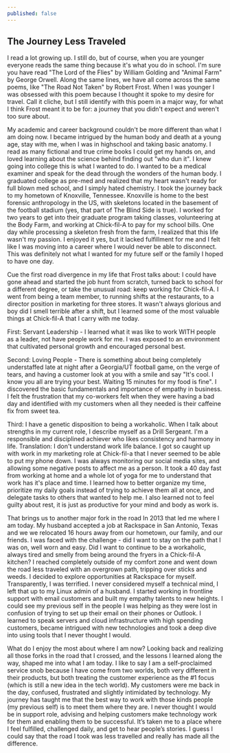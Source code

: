 ```yaml
---
published: false
---
```

## The Journey Less Traveled


I read a lot growing up. I still do, but of course, when you are younger everyone reads the same thing because it's what you do in school. I'm sure you have read "The Lord of the Flies" by William Golding and "Animal Farm" by George Orwell. Along the same lines, we have all come across the same poems, like "The Road Not Taken" by Robert Frost. When I was younger I was obsessed with this poem because I thought it spoke to my desire for travel. Call it cliche, but I still identify with this poem in a major way, for what I think Frost meant it to be for: a journey that you didn't expect and weren't too sure about. 


My academic and career background couldn't be more different than what I am doing now. I became intrigued by the human body and death at a young age, stay with me, when I was in highschool and taking basic anatomy. I read as many fictional and true crime books I could get my hands on, and loved learning about the science behind finding out "who dun it". I knew going into college this is what I wanted to do. I wanted to be a medical examiner and speak for the dead through the wonders of the human body. I graduated college as pre-med and realized that my heart wasn't ready for full blown med school, and I simply hated chemistry. I took the journey back to my hometown of Knoxville, Tennessee. Knoxville is home to the best forensic anthropology in the US, with skeletons located in the basement of the football stadium (yes, that part of The Blind Side is true). I worked for two years to get into their graduate program taking classes, volunteering at the Body Farm, and working at Chick-fil-A to pay for my school bills. One day while processing a skeleton fresh from the farm, I realized that this life wasn't my passion. I enjoyed it yes, but it lacked fulfillment for me and I felt like I was moving into a career where I would never be able to disconnect. This was definitely not what I wanted for my future self or the family I hoped to have one day. 


Cue the first road divergence in my life that Frost talks about: I could have gone ahead and started the job hunt from scratch, turned back to school for a different degree, or take the unusual road: keep working for Chick-fil-A. I went from being a team member, to running shifts at the restaurants, to a director position in marketing for three stores.  It wasn't always glorious and boy did I smell terrible after a shift, but I learned some of the most valuable things at Chick-fil-A that I carry with me today.   


First: Servant Leadership - I learned what it was like to work WITH people as a leader, not have people work for me. I was exposed to an environment that cultivated personal growth and encouraged personal best. 


Second: Loving People - There is something about being completely understaffed late at night after a Georgia/UT football game, on the verge of tears, and having a customer look at you with a smile and say "It's cool. I know you all are trying your best. Waiting 15 minutes for my food is fine". I discovered the basic fundamentals and importance of empathy in business. I felt the frustration that my co-workers felt when they were having a bad day and identified with my customers when all they needed is their caffeine fix from sweet tea. 


Third: I have a genetic disposition to being a workaholic. When I talk about strengths in my current role, I describe myself as a Drill Sergeant. I'm a responsible and disciplined achiever who likes consistency and harmony in life. Translation: I don't understand work life balance. I got so caught up with work in my marketing role at Chick-fil-a that I never seemed to be able to put my phone down. I was always monitoring our social media sites, and allowing some negative posts to affect me as a person. It took a 40 day fast from working at home and a whole lot of yoga for me to understand that work has it's place and time. I learned how to better organize my time, prioritize my daily goals instead of trying to achieve them all at once, and delegate tasks to others that wanted to help me. I also learned not to feel guilty about rest, it is just as productive for your mind and body as work is.    


That brings us to another major fork in the road In 2013 that led me where I am today. My husband accepted a job at Rackspace in San Antonio, Texas and we we relocated 16 hours away from our hometown, our family, and our friends. I was faced with the challenge - did I want to stay on the path that I was on, well worn and easy. Did I want to continue to be a workaholic, always tired and smelly from being around the fryers in a Chick-fil-A kitchen? I reached completely outside of my comfort zone and went down the road less traveled with an overgrown path, tripping over sticks and weeds. I decided to explore opportunities at Rackspace for myself. Transparently, I was terrified. I never considered myself a technical mind, I left that up to my Linux admin of a husband. I started working in frontline support with email customers and built my empathy talents to new heights. I could see my previous self in the people I was helping as they were lost in confusion of trying to set up their email on their phones or Outlook. I learned to speak servers and cloud infrastructure with high spending customers, became intrigued with new technologies and took a deep dive into using tools that I never thought I would. 


What do I enjoy the most about where I am now? Looking back and realizing all those forks in the road that I crossed, and the lessons I learned along the way, shaped me into what I am today. I like to say I am a self-proclaimed service snob because I have come from two worlds, both very different in their products, but both treating the customer experience as the #1 focus (which is still a new idea in the tech world). My customers were me back in the day, confused, frustrated and slightly intimidated by technology. My journey has taught me that the best way to work with those kinds people (my previous self) is to meet them where they are. I never thought I would be in support role, advising and helping customers make technology work for them and enabling them to be successful. It’s taken me to a place where I feel fulfilled, challenged daily, and get to hear people’s stories. I guess I could say that the road I took was less travelled and really has made all the difference. 